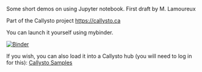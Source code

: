 Some short demos on using Jupyter notebook. First draft by M. Lamoureux

Part of the Callysto project https://callysto.ca

You can launch it yourself using mybinder.

[![Binder](https://mybinder.org/badge.svg)](https://mybinder.org/v2/gh/callysto/Shorts/master?filepath=master.ipynb)

If you wish, you can also load it into a Callysto hub (you will need to log in for this):
[Callysto Samples](https://hub.callysto.ca/jupyter/user-redirect/git-pull?repo=https://github.com/callysto/Shorts&subPath=master.ipynb)
